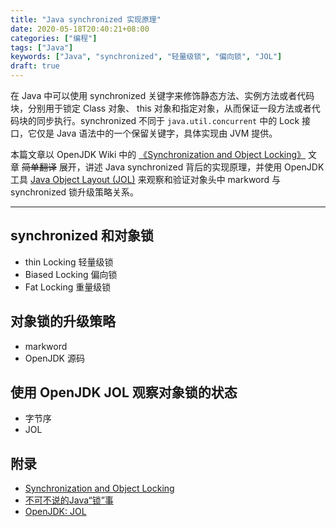 ```yaml
---
title: "Java synchronized 实现原理"
date: 2020-05-18T20:40:21+08:00
categories: ["编程"]
tags: ["Java"]
keywords: ["Java", "synchronized", "轻量级锁", "偏向锁", "JOL"]
draft: true
---
```


在 Java 中可以使用 synchronized 关键字来修饰静态方法、实例方法或者代码块，分别用于锁定 Class 对象、 this 对象和指定对象，从而保证一段方法或者代码块的同步执行。synchronized 不同于 `java.util.concurrent` 中的 Lock 接口，它仅是 Java 语法中的一个保留关键字，具体实现由 JVM 提供。

本篇文章以 OpenJDK Wiki 中的 [《Synchronization and Object Locking》](https://wiki.openjdk.java.net/display/HotSpot/Synchronization) 文章 ~~简单翻译~~ 展开，讲述 Java synchronized 背后的实现原理，并使用 OpenJDK 工具 [Java Object Layout (JOL)](https://openjdk.java.net/projects/code-tools/jol/) 来观察和验证对象头中 markword 与 synchronized 锁升级策略关系。

---

## synchronized 和对象锁

- thin Locking 轻量级锁
- Biased Locking 偏向锁
- Fat Locking 重量级锁

## 对象锁的升级策略

- markword
- OpenJDK 源码

## 使用 OpenJDK JOL 观察对象锁的状态

- 字节序
- JOL

## 附录

- [Synchronization and Object Locking](https://wiki.openjdk.java.net/display/HotSpot/Synchronization)
- [不可不说的Java“锁”事](https://tech.meituan.com/2018/11/15/java-lock.html)
- [OpenJDK: JOL](https://openjdk.java.net/projects/code-tools/jol/)